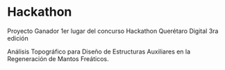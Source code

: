 # Hackathon
Proyecto Ganador 1er lugar del concurso Hackathon Querétaro Digital 3ra edición

Análisis Topográfico para Diseño de Estructuras Auxiliares en la Regeneración de Mantos Freáticos.
